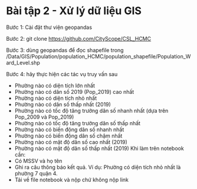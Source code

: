 # Bài tập 2 - Xử lý dữ liệu GIS
Bước 1: Cài đặt thư viện geopandas

Bước 2: git clone https://github.com/CityScope/CSL_HCMC

Bước 3: dùng geopandas để đọc shapefile trong /Data/GIS/Population/population_HCMC/population_shapefile/Population_Ward_Level.shp

Bước 4: hãy thực hiện các tác vụ truy vấn sau
- Phường nào có diện tích lớn nhất
- Phường nào có dân số 2019 (Pop_2019) cao nhất
- Phường nào có diện tích nhỏ nhất
- Phường nào có dân số thấp nhất (2019)
- Phường nào có tốc độ tăng trưởng dân số nhanh nhất (dựa trên Pop_2009 và Pop_2019)
- Phường nào có tốc độ tăng trưởng dân số thấp nhất
- Phường nào có biến động dân số nhanh nhất
- Phường nào có biến động dân số chậm nhất
- Phường nào có mật độ dân số cao nhất (2019)
- Phường nào có mật độ dân số thấp nhất (2019)
Khi làm trên notebook cần:
- Có MSSV và họ tên
- Ghi ra câu thông báo kết quả. Ví dụ: Phường có diện tích nhỏ nhất là phường 7 quận 4.
- Tải về file notebook và nộp chứ không nộp link
